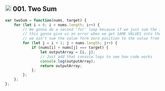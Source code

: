 <h2><img src="https://cdn4.iconfinder.com/data/icons/socialcones/508/Amazon-512.png" alt="amazon-icon" width="20" height="20"> 001. Two Sum</h2>

```javascript
var twoSum = function(nums, target) {
    for (let i = 0; i < nums.length; i++) {
        // We gonna do a second 'for' loop because if we just sum the iterator,
        // this gonna give us an error when we get SAME VALUES into the array and,
        // we ain't sum the value form zero position to the value from zero position
        for (let j = i + 1; j < nums.length; j++) {
            if (nums[i] + nums[j] === target) {
                let outputArray = [i, j];
                // Just add that console.logs to see how code works
                console.log(outputArray);
                return outputArray;
            };
        };
    };
};
```
